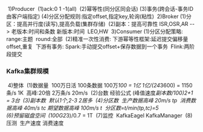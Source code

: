 ​		1)Producer
​			(1)ack:0 1 -1(all)
​			(2)幂等性(同分区同会话)
​			(3)事务(跨会话-事务ID由客户端指定)
​			(4)分区分配规则:指定offset,指定key,轮询(粘性)
​		2)Broker
​			(1)分区：提高并行度(读写),提高负载(集群存储)
​			(2)副本：提高可靠性
​				ISR,OSR,AR  -->  老版本:时间和条数   新版本:时间
​				LEO,HW
​		3)Consumer
​			(1)分区分配策略:
​				range:主题
​				round:全部
​			(2)精准一次性消费:
​				下游幂等性框架:延迟提交偏移量offset,重复
​				下游有事务:
​					Spark:手动提交offset+保存数据到一个事务
​					Flink:两阶段提交

### Kafka集群规模



​		4)整体
​			(1)数据量
​				100万日活  100条数据  100万*100 = 1亿
​				1亿/(24*3600) = 1150条/s   1K
​				高峰:20倍 2万条/s           20m/s
​			(2)台数
​				经验公式 (峰值速度*副本数/100)*2+1 = 3台
​			(3)副本数
​				默认1个,2-3 2居多
​			(4)分区数
​				生产数据高峰 20m/s tp
​				消费数据高峰 40m/s tc
​				期望数据高峰 100m/s t
​				分区数=t/min(tp,tc)=5
​		
​			(6)预留磁盘空间
​				(100G*2*3)/0.7 = 1T
​			(7)监控
​				KafkaEagel KafkaManager
​			(8)压测
​				生产速度 消费速度
